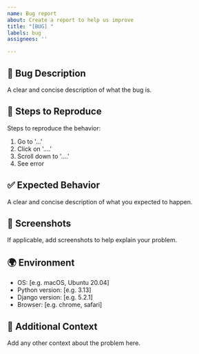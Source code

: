 ```yaml
---
name: Bug report
about: Create a report to help us improve
title: "[BUG] "
labels: bug
assignees: ''

---
```


## 🐛 Bug Description
A clear and concise description of what the bug is.

## 🔄 Steps to Reproduce
Steps to reproduce the behavior:
1. Go to '...'
2. Click on '....'
3. Scroll down to '....'
4. See error

## ✅ Expected Behavior
A clear and concise description of what you expected to happen.

## 📸 Screenshots
If applicable, add screenshots to help explain your problem.

## 🌍 Environment
- OS: [e.g. macOS, Ubuntu 20.04]
- Python version: [e.g. 3.13]
- Django version: [e.g. 5.2.1]
- Browser: [e.g. chrome, safari]

## 📝 Additional Context
Add any other context about the problem here.
